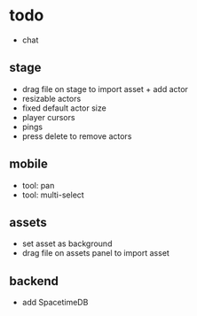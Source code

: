 # todo

- chat

## stage

- drag file on stage to import asset + add actor
- resizable actors
- fixed default actor size
- player cursors
- pings
- press delete to remove actors

## mobile

- tool: pan
- tool: multi-select

## assets

- set asset as background
- drag file on assets panel to import asset

## backend

- add SpacetimeDB
